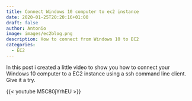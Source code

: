 ```yaml
---
title: Connect Windows 10 computer to ec2 instance
date: 2020-01-25T20:20:16+01:00
draft: false
author: Antonio
image: images/ec2blog.png
description: How to connect from Windows 10 to EC2
categories: 
  - EC2
---
```


In this post i created a little video to show you how to connect your Windows 10 computer to a EC2 instance using a ssh command line client. Give it a try.

{{< youtube M5C80jYrhEU >}}


